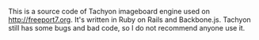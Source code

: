 This is a source code of Tachyon imageboard engine used on http://freeport7.org. It's written in Ruby on Rails and Backbone.js.
Tachyon still has some bugs and bad code, so I do not recommend anyone use it. 
